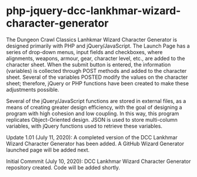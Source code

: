 # php-jquery-dcc-lankhmar-wizard-character-generator
The Dungeon Crawl Classics Lanhkmar Wizard Character Generator is designed primarily with PHP and jQuery/JavaScript. The Launch Page has a series of drop-down menus, input fields and checkboxes, where alignments, weapons, armour, gear, character level, etc., are added to the character sheet. When the submit button is entered, the information (variables) is collected through POST methods and added to the character sheet. Several of the variables POSTED modify the values on the character sheet; therefore, jQuery or PHP functions have been created to make these adjustments possible. 

Several of the jQuery/JavaScript functions are stored in external files, as a means of creating greater design efficiency, with the goal of designing a program with high cohesion and low coupling. In this way, this program replicates Object-Oriented design. JSON is used to store multi-column variables, with jQuery functions used to retrieve these variables.


Update 1.01 (July 11, 2020): A completed version of the DCC Lankhmar Wizard Character Generator has been added.  A GitHub Wizard Generator launched page will be added next.

Initial Commmit (July 10, 2020): DCC Lankhmar Wizard Character Generator repository created.  Code will be added shortly.
